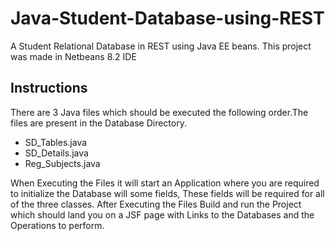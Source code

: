 # Java-Student-Database-using-REST

A Student Relational Database in REST using Java EE beans. This project was made in Netbeans 8.2 IDE

## Instructions
There are 3 Java files which should be executed the following order.The files are present in the Database Directory.

-	SD_Tables.java
-	SD_Details.java
-	Reg_Subjects.java

When Executing the Files it will start an Application where you are required to initialize the Database will some fields, These fields will be required for all of the three classes. After Executing the Files Build and run the Project which should land you on a JSF page with Links to the Databases and the Operations to perform.
